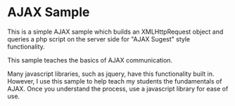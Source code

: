 AJAX Sample
===========

This is a simple AJAX sample which builds an XMLHttpRequest object and queries a php script
on the server side for "AJAX Sugest" style functionality.

This sample teaches the basics of AJAX communication.

Many javascript libraries, such as jquery, have this functionality built in. However, I use this sample to
help teach my students the fundamentals of AJAX. Once you understand the process, use a javascript library
for ease of use.
